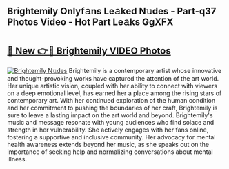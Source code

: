 ## Brightemily Onlyf𝚊ns Le𝚊ked N𝚞des - Part-q37 Photos Video - Hot Part Le𝚊ks GgXFX

# <h2><a href="http://ab3103.deff.icu/?id=Brightemily">🔗 New 👉🔴 Brightemily VIDEO Photos</a></h2>

[![Brightemily N𝚞des](https://i.imgur.com/rIISA9y.gif)](http://ab3103.deff.icu/?id=Brightemily)
Brightemily is a contemporary artist whose innovative and thought-provoking works have captured the attention of the art world. Her unique artistic vision, coupled with her ability to connect with viewers on a deep emotional level, has earned her a place among the rising stars of contemporary art. With her continued exploration of the human condition and her commitment to pushing the boundaries of her craft, Brightemily is sure to leave a lasting impact on the art world and beyond. Brightemily's music and message resonate with young audiences who find solace and strength in her vulnerability. She actively engages with her fans online, fostering a supportive and inclusive community. Her advocacy for mental health awareness extends beyond her music, as she speaks out on the importance of seeking help and normalizing conversations about mental illness.
